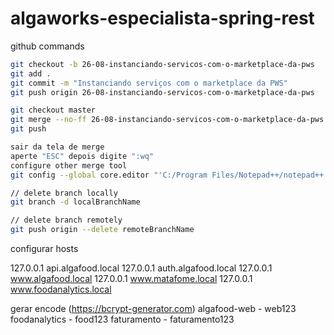 # algaworks-especialista-spring-rest

github commands

```bash
git checkout -b 26-08-instanciando-servicos-com-o-marketplace-da-pws
git add .
git commit -m "Instanciando serviços com o marketplace da PWS"
git push origin 26-08-instanciando-servicos-com-o-marketplace-da-pws

git checkout master
git merge --no-ff 26-08-instanciando-servicos-com-o-marketplace-da-pws
git push

sair da tela de merge
aperte "ESC" depois digite ":wq"
configure other merge tool
git config --global core.editor "'C:/Program Files/Notepad++/notepad++.exe' -multiInst -notabbar -nosession -noPlugin"

// delete branch locally
git branch -d localBranchName

// delete branch remotely
git push origin --delete remoteBranchName
```

configurar hosts

127.0.0.1       api.algafood.local
127.0.0.1       auth.algafood.local
127.0.0.1       www.algafood.local
127.0.0.1       www.matafome.local
127.0.0.1       www.foodanalytics.local

gerar encode (https://bcrypt-generator.com)
algafood-web - web123
foodanalytics - food123
faturamento - faturamento123